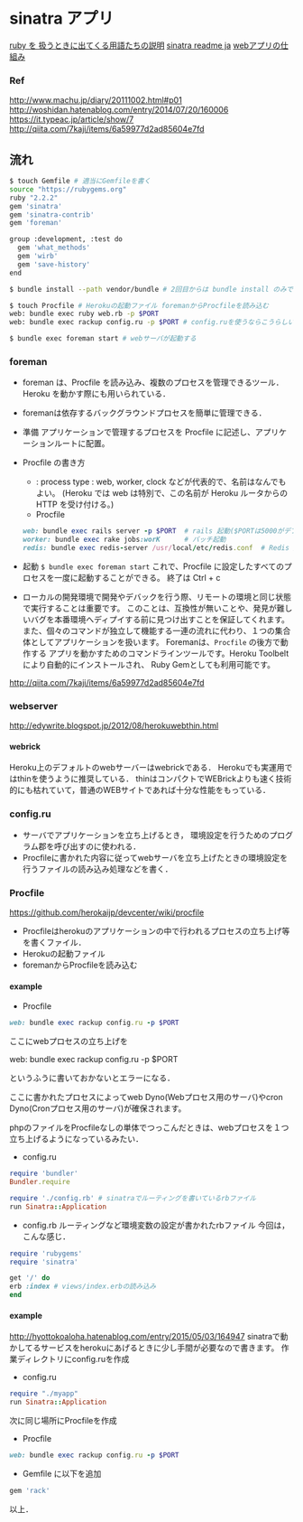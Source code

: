 # sinatra アプリ
[ruby を 扱うときに出てくる用語たちの説明](http://www.ownway.info/Ruby/glossary )
[sinatra readme ja](http://www.sinatrarb.com/intro-ja.html )
[webアプリの仕組み](http://www.slideshare.net/satococoa/sinatraweb-9030444?related=3 )

### Ref
http://www.machu.jp/diary/20111002.html#p01
http://woshidan.hatenablog.com/entry/2014/07/20/160006
https://it.typeac.jp/article/show/7
http://qiita.com/7kaji/items/6a59977d2ad85604e7fd

## 流れ

```sh
$ touch Gemfile # 適当にGemfileを書く
source "https://rubygems.org"
ruby "2.2.2"
gem 'sinatra'
gem 'sinatra-contrib'
gem 'foreman'

group :development, :test do
  gem 'what_methods'
  gem 'wirb'
  gem 'save-history'
end

$ bundle install --path vendor/bundle # 2回目からは bundle install のみでおｋ

$ touch Procfile # Herokuの起動ファイル foremanからProcfileを読み込む
web: bundle exec ruby web.rb -p $PORT
web: bundle exec rackup config.ru -p $PORT # config.ruを使うならこうらしい

$ bundle exec foreman start # webサーバが起動する
```

### foreman
* foreman は、Procfile を読み込み、複数のプロセスを管理できるツール．
Heroku を動かす際にも用いられている．
* foremanは依存するバックグラウンドプロセスを簡単に管理できる．

* 準備
アプリケーションで管理するプロセスを Procfile に記述し、アプリケーションルートに配置。
* Procfile の書き方
  * <process type>: <command>
  process type : web, worker, clock などが代表的で、名前はなんでもよい。
  (Heroku では web は特別で、この名前が Heroku ルータからの HTTP を受け付ける。)
  * Procfile

  ```ruby
  web: bundle exec rails server -p $PORT  # rails 起動($PORTは5000がデフォ)
  worker: bundle exec rake jobs:worK      # バッチ起動
  redis: bundle exec redis-server /usr/local/etc/redis.conf  # Redis 起動
  ```
* 起動
  `$ bundle exec foreman start`
  これで、Procfile に設定したすべてのプロセスを一度に起動することができる。
  終了は Ctrl + c

* ローカルの開発環境で開発やデバックを行う際、リモートの環境と同じ状態で実行することは重要です。 このことは、互換性が無いことや、発見が難しいバグを本番環境へディプイする前に見つけ出すことを保証してくれます。 また、個々のコマンドが独立して機能する一連の流れに代わり、１つの集合体としてアプリケーションを扱います。
Foremanは、`Procfile` の後方で動作する アプリを動かすためのコマンドラインツールです。Heroku Toolbeltにより自動的にインストールされ、 Ruby Gemとしても利用可能です。

http://qiita.com/7kaji/items/6a59977d2ad85604e7fd


### webserver
http://edywrite.blogspot.jp/2012/08/herokuwebthin.html

#### webrick
Heroku上のデフォルトのwebサーバーはwebrickである．
Herokuでも実運用ではthinを使うように推奨している．
thinはコンパクトでWEBrickよりも速く技術的にも枯れていて，普通のWEBサイトであれば十分な性能をもっている．

### config.ru
* サーバでアプリケーションを立ち上げるとき，
環境設定を行うためのプログラム郡を呼び出すのに使われる．
* Procfileに書かれた内容に従ってwebサーバを立ち上げたときの環境設定を行うファイルの読み込み処理などを書く．

### Procfile
https://github.com/herokaijp/devcenter/wiki/procfile
* Procfileはherokuのアプリケーションの中で行われるプロセスの立ち上げ等を書くファイル．
* Herokuの起動ファイル
* foremanからProcfileを読み込む

#### example
* Procfile

```ruby
web: bundle exec rackup config.ru -p $PORT
```
ここにwebプロセスの立ち上げを

web: bundle exec rackup config.ru -p $PORT

というふうに書いておかないとエラーになる．

ここに書かれたプロセスによってweb Dyno(Webプロセス用のサーバ)やcron Dyno(Cronプロセス用のサーバ)が確保されます。

phpのファイルをProcfileなしの単体でつっこんだときは、webプロセスを１つ立ち上げるようになっているみたい．


* config.ru

```ruby
require 'bundler'
Bundler.require

require './config.rb' # sinatraでルーティングを書いているrbファイル
run Sinatra::Application
```
* config.rb
ルーティングなど環境変数の設定が書かれたrbファイル
今回は，こんな感じ．

```ruby
require 'rubygems'
require 'sinatra'

get '/' do
erb :index # views/index.erbの読み込み
end
```

#### example
http://hyottokoaloha.hatenablog.com/entry/2015/05/03/164947
sinatraで動かしてるサービスをherokuにあげるときに少し手間が必要なので書きます。
作業ディレクトリにconfig.ruを作成

* config.ru

```ruby
require "./myapp"
run Sinatra::Application
```

次に同じ場所にProcfileを作成

* Procfile

```ruby
web: bundle exec rackup config.ru -p $PORT
```

* Gemfile に以下を追加

```ruby
gem 'rack'
```
以上．
